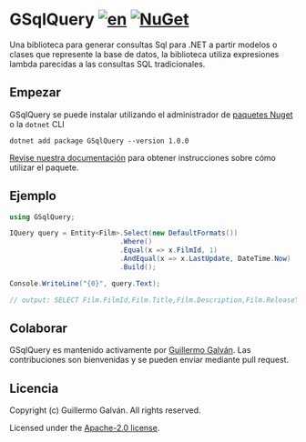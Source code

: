 # GSqlQuery [![en](https://img.shields.io/badge/lang-en-red.svg)](./README.md) [![NuGet](https://img.shields.io/nuget/v/GSqlQuery.svg)](https://www.nuget.org/packages/GSqlQuery)

Una biblioteca para generar consultas Sql para .NET a partir modelos o clases que represente la base de datos, la biblioteca utiliza expresiones lambda parecidas a las consultas SQL tradicionales.

## Empezar

GSqlQuery se puede instalar utilizando el administrador de [paquetes Nuget](https://www.nuget.org/packages/GSqlQuery) o la `dotnet` CLI

```shell
dotnet add package GSqlQuery --version 1.0.0
```

[Revise nuestra documentación](./docs/es/Config.md) para obtener instrucciones sobre cómo utilizar el paquete.

## Ejemplo

```csharp
using GSqlQuery;

IQuery query = Entity<Film>.Select(new DefaultFormats())
                           .Where()
                           .Equal(x => x.FilmId, 1)
                           .AndEqual(x => x.LastUpdate, DateTime.Now)
                           .Build();

Console.WriteLine("{0}", query.Text);

// output: SELECT Film.FilmId,Film.Title,Film.Description,Film.ReleaseYear,Film.LanguageId,Film.OriginalLanguageId,Film.RentalDuration,Film.RentalRate,Film.Length,Film.ReplacementCost,Film.Rating,Film.SpecialFeatures,Film.LastUpdate FROM Film WHERE Film.FilmId = @PE0 AND Film.LastUpdate = @PE1;
```

## Colaborar

GSqlQuery es mantenido activamente por [Guillermo Galván](https://github.com/guillermo-galvan). Las contribuciones son bienvenidas y se pueden enviar mediante pull request.

## Licencia
Copyright (c) Guillermo Galván. All rights reserved.

Licensed under the [Apache-2.0 license](./LICENSE).